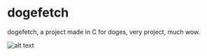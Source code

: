 # dogefetch
dogefetch, a project made in C for doges, very project, much wow.

![alt text](https://i.imgur.com/rZZKiB7.png)
